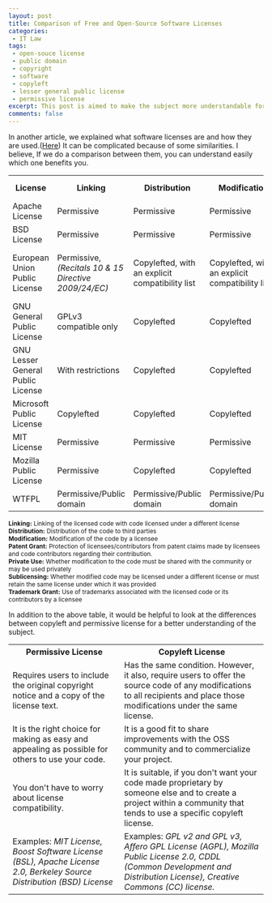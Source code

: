 ```yaml
---
layout: post
title: Comparison of Free and Open-Source Software Licenses
categories: 
 - IT Law
tags:
 - open-souce license
 - public domain
 - copyright
 - software
 - copyleft
 - lesser general public license
 - permissive license
excerpt: This post is aimed to make the subject more understandable for software developers and users by comparing free and open-source software licenses.
comments: false 
---
```

In another article, we explained what software licenses are and how they are used.(<a href= "https://allaboutlaw.github.io/it%20law/2022/05/22/what-is-a-software-license.html">Here</a>) It can be complicated because of some similarities. I believe, If we do a comparison between them, you can understand easily which one benefits you.

<table>
<tr>
    <th>License</th>
    <th>Linking</th>
    <th>Distribution</th>
    <th>Modification</th>
    <th>Patent Grant</th>
    <th>Private Use</th>
    <th>Sublicensing</th>
    <th>Trademark Grant</th>
  </tr>
  <tr>
    <td>Apache License</td>
    <td>Permissive</td>
    <td>Permissive</td>
    <td>Permissive</td>
    <td>Yes</td>
    <td>Yes</td>
    <td>Permissive</td>
    <td>No</td>
  </tr>
  <tr>
    <td>BSD License</td>
    <td>Permissive</td>
    <td>Permissive</td>
    <td>Permissive</td>
    <td>Manually</td>
    <td>Yes</td>
    <td>Permissive</td>
    <td>Manually</td>
  </tr>
  <tr>
    <td>European Union Public License</td>
    <td>Permissive,<em>(Recitals 10 & 15 Directive 2009/24/EC)</em></td>
    <td>Copylefted, with an explicit compatibility list</td>
    <td>Copylefted, with an explicit compatibility list</td>
    <td>Yes</td>
    <td>Yes</td>
    <td>Copylefted, with an explicit compatibility list</td>
    <td>No</td>
  </tr>
  <tr>
    <td>GNU General Public License</td>
    <td>GPLv3 compatible only</td>
    <td>Copylefted</td>
    <td>Copylefted</td>
    <td>Yes</td>
    <td>Yes</td>
    <td>Copylefted</td>
    <td>Yes</td>
  </tr>
  <tr>
    <td>GNU Lesser General Public License</td>
    <td>With restrictions</td>
    <td>Copylefted</td>
    <td>Copylefted</td>
    <td>Yes</td>
    <td>Yes</td>
    <td>Copylefted</td>
    <td>Yes</td>
  </tr>
  <tr>
    <td>Microsoft Public License</td>
    <td>Copylefted</td>
    <td>Copylefted</td>
    <td>Copylefted</td>
    <td>No</td>
    <td>Permissive</td>
    <td>No</td>
    <td>No</td>
  </tr>
   <tr>
    <td>MIT License</td>
    <td>Permissive</td>
    <td>Permissive</td>
    <td>Permissive</td>
    <td>Manually</td>
    <td>Yes</td>
    <td>Permissive</td>
    <td>Manually</td>
  </tr>
   <tr>
    <td>Mozilla Public License</td>
    <td>Permissive</td>
    <td>Copylefted</td>
    <td>Copylefted</td>
    <td>Yes</td>
    <td>Yes</td>
    <td>Copylefted</td>
    <td>No</td>
  </tr>
  <tr>
    <td>WTFPL</td>
    <td>Permissive/Public domain</td>
    <td>Permissive/Public domain</td>
    <td>Permissive/Public domain</td>
    <td>No</td>
    <td>Yes</td>
    <td>Yes</td>
    <td>No</td>
  </tr>
</table>
<p class=message
  style="font-size:85%;">
<b>Linking:</b> Linking of the licensed code with code licensed under a different license 
<br>
<b>Distribution:</b> Distribution of the code to third parties
<br>
<b>Modification:</b> Modification of the code by a licensee
<br>
<b>Patent Grant:</b> Protection of licensees/contributors from patent claims made by licensees and code contributors regarding their contribution.
<br>
<b>Private Use:</b> Whether modification to the code must be shared with the community or may be used privately
<br>
<b>Sublicensing:</b> Whether modified code may be licensed under a different license or must retain the same license under which it was provided
<br>
<b>Trademark Grant:</b> Use of trademarks associated with the licensed code or its contributors by a licensee
</p>

In addition to the above table, it would be helpful to look at the differences between copyleft and permissive license for a better understanding of the subject.
<table>
<tr>
    <th>Permissive License</th>
    <th>Copyleft License</th>
     </tr>
  <tr>
    <td>Requires users to include the original copyright notice and a copy of the license text.</td>
    <td>Has the same condition. However, it also, require users to offer the source code of any modifications to all recipients and  place those modifications under the same license.</td>
    </tr>
    <tr>
    <td>It is the right choice for making as easy and appealing as possible for others to use your code.</td>
    <td>It is a good fit to share improvements with the OSS community and  to commercialize your project.</td>
    </tr>
   <tr>
    <td>You don't have to worry about license compatibility.</td>
    <td>It is suitable, if you don't want your code made proprietary by someone else and to create a project within a community that tends to use a specific copyleft license.</td>
    </tr>
     <tr>
    <td>Examples:  <em>MIT License, Boost Software License (BSL),  Apache License 2.0,  Berkeley Source Distribution (BSD)  License</em> </td>
    <td> Examples: <em>GPL v2 and GPL v3, Affero GPL License (AGPL), Mozilla Public License 2.0,  CDDL (Common Development and Distribution License), Creative Commons (CC) license.</em> </td>
    </tr>